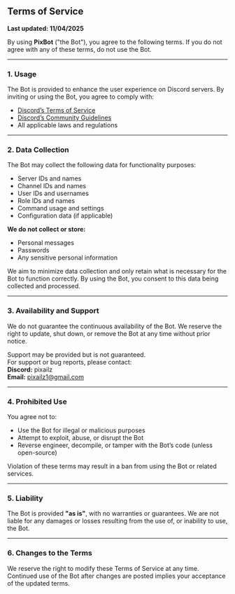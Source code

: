## Terms of Service  
**Last updated: 11/04/2025**

By using **PixBot** ("the Bot"), you agree to the following terms. If you do not agree with any of these terms, do not use the Bot.

---

### 1. Usage

The Bot is provided to enhance the user experience on Discord servers. By inviting or using the Bot, you agree to comply with:

- [Discord’s Terms of Service](https://discord.com/terms)  
- [Discord’s Community Guidelines](https://discord.com/guidelines)  
- All applicable laws and regulations

---

### 2. Data Collection

The Bot may collect the following data for functionality purposes:

- Server IDs and names  
- Channel IDs and names  
- User IDs and usernames  
- Role IDs and names  
- Command usage and settings  
- Configuration data (if applicable)

**We do not collect or store:**

- Personal messages  
- Passwords  
- Any sensitive personal information

We aim to minimize data collection and only retain what is necessary for the Bot to function correctly. By using the Bot, you consent to this data being collected and processed.

---

### 3. Availability and Support

We do not guarantee the continuous availability of the Bot. We reserve the right to update, shut down, or remove the Bot at any time without prior notice.

Support may be provided but is not guaranteed.  
For support or bug reports, please contact:  
**Discord:** pixailz  
**Email:** pixailz1@gmail.com

---

### 4. Prohibited Use

You agree not to:

- Use the Bot for illegal or malicious purposes  
- Attempt to exploit, abuse, or disrupt the Bot  
- Reverse engineer, decompile, or tamper with the Bot’s code (unless open-source)

Violation of these terms may result in a ban from using the Bot or related services.

---

### 5. Liability

The Bot is provided **"as is"**, with no warranties or guarantees. We are not liable for any damages or losses resulting from the use of, or inability to use, the Bot.

---

### 6. Changes to the Terms

We reserve the right to modify these Terms of Service at any time. Continued use of the Bot after changes are posted implies your acceptance of the updated terms.
